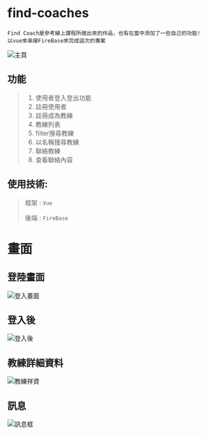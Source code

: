 # find-coaches

```
Find Coach是參考線上課程所做出來的作品，也有在當中添加了一些自己的功能!
以vue來串接FireBase來完成這次的專案
```
![主頁](https://user-images.githubusercontent.com/90257304/137955200-bfa77670-2fd1-4457-8970-24e0727c8320.png)


## 功能
> 1. 使用者登入登出功能
> 2. 註冊使用者
> 3. 註冊成為教練
> 3. 教練列表
> 4. filter搜尋教練
> 4. 以名稱搜尋教練
> 5. 聯絡教練
> 5. 查看聯絡內容

## 使用技術:

> 框架 : `Vue`
> 
> 後端 : `FireBase`

# 畫面

## 登陸畫面
![登入畫面](https://user-images.githubusercontent.com/90257304/137955737-352f5abd-814d-40e0-97c8-581f951d6637.png)

## 登入後
![登入後](https://user-images.githubusercontent.com/90257304/138038115-cc243c12-9397-46e7-b020-d9ac08ffc805.png)

## 教練詳細資料
![教練祥資](https://user-images.githubusercontent.com/90257304/138038311-f08619f1-a185-47df-b73c-0a6acb78c6d3.png)

## 訊息
![訊息框](https://user-images.githubusercontent.com/90257304/138038517-d9270740-6a9a-46f5-9c34-314577ba46f3.png)

